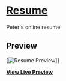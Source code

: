 # [Resume](https://www.peterphan.net/)

Peter's online resume

## Preview

[![Resume Preview](https://startbootstrap.com/assets/img/screenshots/themes/resume.png)]]

**[View Live Preview](https://www.peterphan.net/)**

